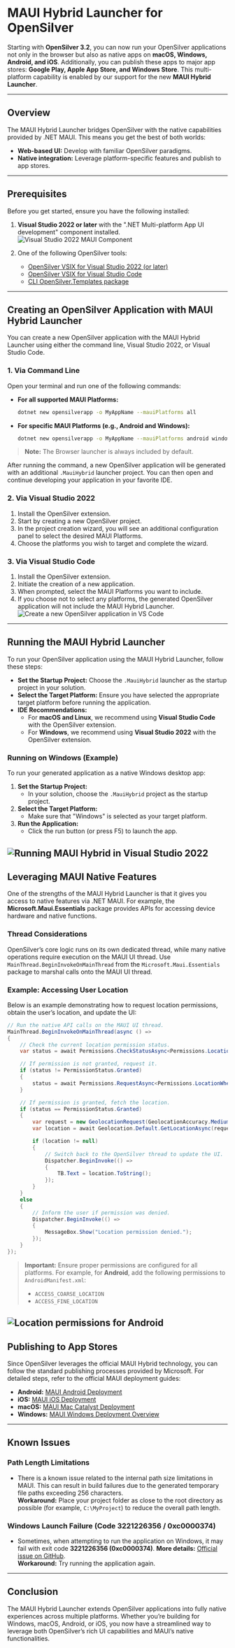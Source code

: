 # MAUI Hybrid Launcher for OpenSilver

Starting with **OpenSilver 3.2**, you can now run your OpenSilver applications not only in the browser but also as native apps on **macOS, Windows, Android, and iOS**. Additionally, you can publish these apps to major app stores: **Google Play, Apple App Store, and Windows Store**. This multi-platform capability is enabled by our support for the new **MAUI Hybrid Launcher**.

---

## Overview

The MAUI Hybrid Launcher bridges OpenSilver with the native capabilities provided by .NET MAUI. This means you get the best of both worlds:

- **Web-based UI:** Develop with familiar OpenSilver paradigms.
- **Native integration:** Leverage platform-specific features and publish to app stores.

---

## Prerequisites

Before you get started, ensure you have the following installed:

1. **Visual Studio 2022 or later** with the ".NET Multi-platform App UI development" component installed.
   ![Visual Studio 2022 MAUI Component](/images/how-to-topics/visual-studio-2022-maui-component.png)

2. One of the following OpenSilver tools:

   - [OpenSilver VSIX for Visual Studio 2022 (or later)](https://forms.opensilver.net/download.aspx)
   - [OpenSilver VSIX for Visual Studio Code](https://marketplace.visualstudio.com/items?itemName=userware.vscode-opensilver)
   - [CLI OpenSilver.Templates package](https://www.nuget.org/packages/OpenSilver.Templates)

---

## Creating an OpenSilver Application with MAUI Hybrid Launcher

You can create a new OpenSilver application with the MAUI Hybrid Launcher using either the command line, Visual Studio 2022, or Visual Studio Code.

### 1. Via Command Line

Open your terminal and run one of the following commands:

- **For all supported MAUI Platforms:**

  ```bash
  dotnet new opensilverapp -o MyAppName --mauiPlatforms all
  ```

- **For specific MAUI Platforms (e.g., Android and Windows):**

  ```bash
  dotnet new opensilverapp -o MyAppName --mauiPlatforms android windows
  ```

> **Note:** The Browser launcher is always included by default.

After running the command, a new OpenSilver application will be generated with an additional `.MauiHybrid` launcher project. You can then open and continue developing your application in your favorite IDE.

### 2. Via Visual Studio 2022

1. Install the OpenSilver extension.
2. Start by creating a new OpenSilver project.
3. In the project creation wizard, you will see an additional configuration panel to select the desired MAUI Platforms.
4. Choose the platforms you wish to target and complete the wizard.

### 3. Via Visual Studio Code

1. Install the OpenSilver extension.
2. Initiate the creation of a new application.
3. When prompted, select the MAUI Platforms you want to include.
4. If you choose not to select any platforms, the generated OpenSilver application will not include the MAUI Hybrid Launcher.
   ![Create a new OpenSilver application in VS Code](/images/how-to-topics/visual-studio-code-new-with-maui.png)

---

## Running the MAUI Hybrid Launcher

To run your OpenSilver application using the MAUI Hybrid Launcher, follow these steps:

- **Set the Startup Project:** Choose the `.MauiHybrid` launcher as the startup project in your solution.
- **Select the Target Platform:** Ensure you have selected the appropriate target platform before running the application.
- **IDE Recommendations:**
  - For **macOS and Linux**, we recommend using **Visual Studio Code** with the OpenSilver extension.
  - For **Windows**, we recommend using **Visual Studio 2022** with the OpenSilver extension.

### Running on Windows (Example)

To run your generated application as a native Windows desktop app:

1. **Set the Startup Project:**
   - In your solution, choose the `.MauiHybrid` project as the startup project.
2. **Select the Target Platform:**
   - Make sure that "Windows" is selected as your target platform.
3. **Run the Application:**
   - Click the run button (or press F5) to launch the app.

  ![Running MAUI Hybrid in Visual Studio 2022](/images/how-to-topics/vs-2022-run-maui-hybrid.png)
---

## Leveraging MAUI Native Features

One of the strengths of the MAUI Hybrid Launcher is that it gives you access to native features via .NET MAUI. For example, the **Microsoft.Maui.Essentials** package provides APIs for accessing device hardware and native functions.

### Thread Considerations

OpenSilver’s core logic runs on its own dedicated thread, while many native operations require execution on the MAUI UI thread. Use `MainThread.BeginInvokeOnMainThread` from the `Microsoft.Maui.Essentials` package to marshal calls onto the MAUI UI thread.

### Example: Accessing User Location

Below is an example demonstrating how to request location permissions, obtain the user’s location, and update the UI:

```csharp
// Run the native API calls on the MAUI UI thread.
MainThread.BeginInvokeOnMainThread(async () =>
{
    // Check the current location permission status.
    var status = await Permissions.CheckStatusAsync<Permissions.LocationWhenInUse>();

    // If permission is not granted, request it.
    if (status != PermissionStatus.Granted)
    {
        status = await Permissions.RequestAsync<Permissions.LocationWhenInUse>();
    }

    // If permission is granted, fetch the location.
    if (status == PermissionStatus.Granted)
    {
        var request = new GeolocationRequest(GeolocationAccuracy.Medium);
        var location = await Geolocation.Default.GetLocationAsync(request);

        if (location != null)
        {
            // Switch back to the OpenSilver thread to update the UI.
            Dispatcher.BeginInvoke(() =>
            {
                TB.Text = location.ToString();
            });
        }
    }
    else
    {
        // Inform the user if permission was denied.
        Dispatcher.BeginInvoke(() =>
        {
            MessageBox.Show("Location permission denied.");
        });
    }
});
```

> **Important:** Ensure proper permissions are configured for all platforms. For example, for **Android**, add the following permissions to `AndroidManifest.xml`:
>
> - `ACCESS_COARSE_LOCATION`
> - `ACCESS_FINE_LOCATION`

![Location permissions for Android](/images/how-to-topics/android-location-permissions.png)
---

## Publishing to App Stores

Since OpenSilver leverages the official MAUI Hybrid technology, you can follow the standard publishing processes provided by Microsoft. For detailed steps, refer to the official MAUI deployment guides:

- **Android:** [MAUI Android Deployment](https://learn.microsoft.com/en-us/dotnet/maui/android/deployment/?view=net-maui-9.0)
- **iOS:** [MAUI iOS Deployment](https://learn.microsoft.com/en-us/dotnet/maui/ios/deployment/?view=net-maui-9.0)
- **macOS:** [MAUI Mac Catalyst Deployment](https://learn.microsoft.com/en-us/dotnet/maui/mac-catalyst/deployment/?view=net-maui-9.0)
- **Windows:** [MAUI Windows Deployment Overview](https://learn.microsoft.com/en-us/dotnet/maui/windows/deployment/overview?view=net-maui-9.0)

---

## Known Issues

### Path Length Limitations

- There is a known issue related to the internal path size limitations in MAUI. This can result in build failures due to the generated temporary file paths exceeding 256 characters.  
**Workaround:** Place your project folder as close to the root directory as possible (for example, `C:\MyProject`) to reduce the overall path length.

### Windows Launch Failure (Code 3221226356 / 0xc0000374)

- Sometimes, when attempting to run the application on Windows, it may fail with exit code **3221226356 (0xc0000374)**.
**More details:** [Official issue on GitHub](https://github.com/dotnet/maui/issues/25837).  
**Workaround:** Try running the application again.

---

## Conclusion

The MAUI Hybrid Launcher extends OpenSilver applications into fully native experiences across multiple platforms. Whether you’re building for Windows, macOS, Android, or iOS, you now have a streamlined way to leverage both OpenSilver’s rich UI capabilities and MAUI’s native functionalities.

